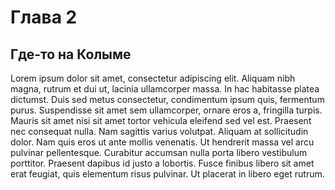 # Глава 2

## Где-то на Колыме

Lorem ipsum dolor sit amet, consectetur adipiscing elit. Aliquam nibh magna, rutrum et dui ut, lacinia ullamcorper massa. In hac habitasse platea dictumst. Duis sed metus consectetur, condimentum ipsum quis, fermentum purus. Suspendisse sit amet sem ullamcorper, ornare eros a, fringilla turpis. Mauris sit amet nisi sit amet tortor vehicula eleifend sed vel est. Praesent nec consequat nulla. Nam sagittis varius volutpat. Aliquam at sollicitudin dolor. Nam quis eros ut ante mollis venenatis. Ut hendrerit massa vel arcu pulvinar pellentesque. Curabitur accumsan nulla porta libero vestibulum porttitor. Praesent dapibus id justo a lobortis. Fusce finibus libero sit amet erat feugiat, quis elementum risus pulvinar. Ut placerat in libero eget rutrum.

### 



